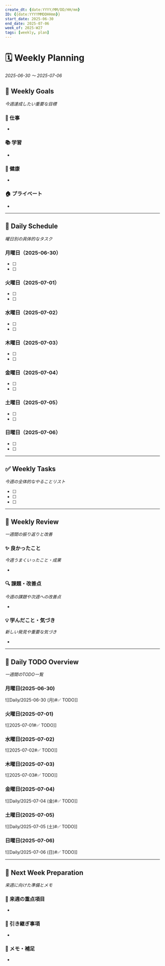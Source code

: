 ```yaml
---
create_dt: {date:YYYY/MM/DD/HH/mm}
ID: {{date:YYYYMMDDHHmm}}
start_date: 2025-06-30
end_date: 2025-07-06
week_of: 2025-W27
tags: [weekly, plan]
---
```


# 🗓 Weekly Planning
*2025-06-30 〜 2025-07-06*

## 🎯 Weekly Goals
*今週達成したい重要な目標*

### 💼 仕事
- 

### 📚 学習
- 

### 💪 健康
- 

### 🏠 プライベート
- 

---

## 📅 Daily Schedule
*曜日別の具体的なタスク*

### 月曜日（2025-06-30）
- [ ] 
- [ ] 

### 火曜日（2025-07-01）
- [ ] 
- [ ] 

### 水曜日（2025-07-02）
- [ ] 
- [ ] 

### 木曜日（2025-07-03）
- [ ] 
- [ ] 

### 金曜日（2025-07-04）
- [ ] 
- [ ] 

### 土曜日（2025-07-05）
- [ ] 
- [ ] 

### 日曜日（2025-07-06）
- [ ] 
- [ ] 



---

## ✅ Weekly Tasks
*今週の全体的なやることリスト*

- [ ] 
- [ ] 
- [ ] 

---

## 🔄 Weekly Review
*一週間の振り返りと改善*

### ✨ 良かったこと
*今週うまくいったこと・成果*

- 

### 🔍 課題・改善点
*今週の課題や次週への改善点*

- 

### 💡 学んだこと・気づき
*新しい発見や重要な気づき*

- 

---

## 📖 Daily TODO Overview
*一週間のTODO一覧*

### 月曜日(2025-06-30)
![[Daily/2025-06-30 (月)#✅ TODO]]

### 火曜日(2025-07-01)
![[2025-07-01#✅ TODO]]

### 水曜日(2025-07-02)
![[2025-07-02#✅ TODO]]

### 木曜日(2025-07-03)
![[2025-07-03#✅ TODO]]

### 金曜日(2025-07-04)
![[Daily/2025-07-04 (金)#✅ TODO]]

### 土曜日(2025-07-05)
![[Daily/2025-07-05 (土)#✅ TODO]]

### 日曜日(2025-07-06)
![[Daily/2025-07-06 (日)#✅ TODO]] 

---

## 🚀 Next Week Preparation
*来週に向けた準備とメモ*

### 🎯 来週の重点項目
- 

### 📝 引き継ぎ事項
- 

### 🔖 メモ・補足
- 